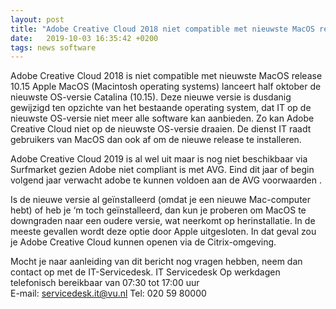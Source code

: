 ```yaml
---
layout: post
title: "Adobe Creative Cloud 2018 niet compatible met nieuwste MacOS release 10.15"
date:   2019-10-03 16:35:42 +0200
tags: news software
---
```

Adobe Creative Cloud 2018 is niet compatible met nieuwste MacOS release 10.15
Apple MacOS (Macintosh operating systems) lanceert half oktober de nieuwste OS-versie Catalina (10.15). Deze nieuwe versie is dusdanig gewijzigd ten opzichte van het bestaande operating system, dat IT op de nieuwste OS-versie niet meer alle software kan aanbieden. Zo kan Adobe Creative Cloud niet op de nieuwste OS-versie draaien. De dienst IT raadt gebruikers van MacOS dan ook af om de nieuwe release te installeren.

Adobe Creative Cloud 2019 is al wel uit maar is nog niet beschikbaar via Surfmarket gezien Adobe niet compliant is met AVG.
Eind dit jaar of begin volgend jaar verwacht adobe te kunnen voldoen aan de AVG voorwaarden .

Is de nieuwe versie al geïnstalleerd (omdat je een nieuwe Mac-computer hebt) of heb je ‘m toch geïnstalleerd, dan kun je proberen om MacOS te downgraden naar een oudere versie, wat neerkomt op herinstallatie. In de meeste gevallen wordt deze optie door Apple uitgesloten. In dat geval zou je Adobe Creative Cloud kunnen openen via de Citrix-omgeving.



Mocht je naar aanleiding van dit bericht nog vragen hebben, neem dan contact op met de IT-Servicedesk.
IT Servicedesk
Op werkdagen telefonisch bereikbaar van 07:30 tot 17:00 uur  
E-mail: servicedesk.it@vu.nl
Tel: 020 59 80000
